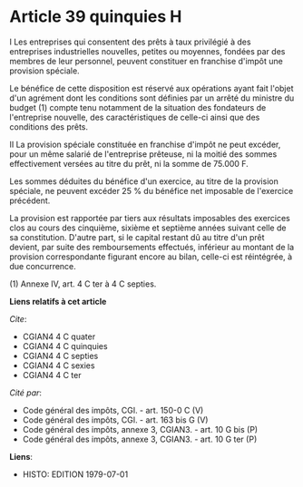 # Article 39 quinquies H

I  Les entreprises qui consentent des prêts à taux privilégié à des entreprises industrielles nouvelles, petites ou moyennes,
fondées par des membres de leur personnel, peuvent constituer en franchise d'impôt une provision spéciale.

Le bénéfice de cette disposition est réservé aux opérations ayant fait l'objet d'un agrément dont les conditions sont
définies par un arrêté du ministre du budget (1) compte tenu notamment de la situation des fondateurs de l'entreprise
nouvelle, des caractéristiques de celle-ci ainsi que des conditions des prêts.

II  La provision spéciale constituée en franchise d'impôt ne peut excéder, pour un même salarié de l'entreprise prêteuse, ni
la moitié des sommes effectivement versées au titre du prêt, ni la somme de 75.000 F.

Les sommes déduites du bénéfice d'un exercice, au titre de la provision spéciale, ne peuvent excéder 25 % du bénéfice net
imposable de l'exercice précédent.

La provision est rapportée par tiers aux résultats imposables des exercices clos au cours des cinquième, sixième et septième
années suivant celle de sa constitution. D'autre part, si le capital restant dû au titre d'un prêt devient, par suite des
remboursements effectués, inférieur au montant de la provision correspondante figurant encore au bilan, celle-ci est
réintégrée, à due concurrence.

(1)  Annexe IV, art. 4 C ter à 4 C septies.

**Liens relatifs à cet article**

_Cite_:

  - CGIAN4 4 C quater
  - CGIAN4 4 C quinquies
  - CGIAN4 4 C septies
  - CGIAN4 4 C sexies
  - CGIAN4 4 C ter

_Cité par_:

  - Code général des impôts, CGI. - art. 150-0 C (V)
  - Code général des impôts, CGI. - art. 163 bis G (V)
  - Code général des impôts, annexe 3, CGIAN3. - art. 10 G bis (P)
  - Code général des impôts, annexe 3, CGIAN3. - art. 10 G ter (P)

**Liens**:

  - HISTO: EDITION 1979-07-01
